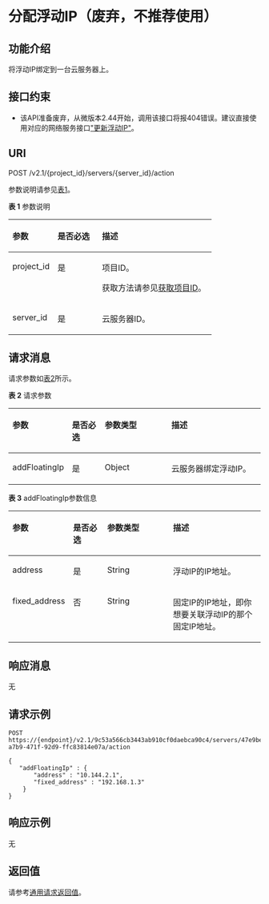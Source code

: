 # 分配浮动IP（废弃，不推荐使用）<a name="ZH-CN_TOPIC_0065817718"></a>

## 功能介绍<a name="zh-cn_topic_0057972997_section32822464"></a>

将浮动IP绑定到一台云服务器上。

## 接口约束<a name="zh-cn_topic_0057972997_section41373960"></a>

-   该API准备废弃，从微版本2.44开始，调用该接口将报404错误。建议直接使用对应的网络服务接口["更新浮动IP"](https://support.huaweicloud.com/api-vpc/vpc_floatingiP_0004.html)。

## URI<a name="zh-cn_topic_0057972997_section26966728"></a>

POST /v2.1/\{project\_id\}/servers/\{server\_id\}/action

参数说明请参见[表1](#zh-cn_topic_0057972997_table32475667)。

**表 1**  参数说明

<a name="zh-cn_topic_0057972997_table32475667"></a>
<table><thead align="left"><tr id="zh-cn_topic_0057972997_row44937496"><th class="cellrowborder" valign="top" width="22.24%" id="mcps1.2.4.1.1"><p id="p5187119"><a name="p5187119"></a><a name="p5187119"></a>参数</p>
</th>
<th class="cellrowborder" valign="top" width="21.87%" id="mcps1.2.4.1.2"><p id="p17503500"><a name="p17503500"></a><a name="p17503500"></a>是否必选</p>
</th>
<th class="cellrowborder" valign="top" width="55.88999999999999%" id="mcps1.2.4.1.3"><p id="p8497414"><a name="p8497414"></a><a name="p8497414"></a>描述</p>
</th>
</tr>
</thead>
<tbody><tr id="zh-cn_topic_0057972997_row1664874"><td class="cellrowborder" valign="top" width="22.24%" headers="mcps1.2.4.1.1 "><p id="zh-cn_topic_0057972997_p637140"><a name="zh-cn_topic_0057972997_p637140"></a><a name="zh-cn_topic_0057972997_p637140"></a>project_id</p>
</td>
<td class="cellrowborder" valign="top" width="21.87%" headers="mcps1.2.4.1.2 "><p id="zh-cn_topic_0057972997_p51608407"><a name="zh-cn_topic_0057972997_p51608407"></a><a name="zh-cn_topic_0057972997_p51608407"></a>是</p>
</td>
<td class="cellrowborder" valign="top" width="55.88999999999999%" headers="mcps1.2.4.1.3 "><p id="p37593705"><a name="p37593705"></a><a name="p37593705"></a>项目ID。</p>
<p id="p1180512217438"><a name="p1180512217438"></a><a name="p1180512217438"></a>获取方法请参见<a href="获取项目ID.md">获取项目ID</a>。</p>
</td>
</tr>
<tr id="zh-cn_topic_0057972997_row41565035"><td class="cellrowborder" valign="top" width="22.24%" headers="mcps1.2.4.1.1 "><p id="zh-cn_topic_0057972997_p11324657"><a name="zh-cn_topic_0057972997_p11324657"></a><a name="zh-cn_topic_0057972997_p11324657"></a>server_id</p>
</td>
<td class="cellrowborder" valign="top" width="21.87%" headers="mcps1.2.4.1.2 "><p id="zh-cn_topic_0057972997_p44882061"><a name="zh-cn_topic_0057972997_p44882061"></a><a name="zh-cn_topic_0057972997_p44882061"></a>是</p>
</td>
<td class="cellrowborder" valign="top" width="55.88999999999999%" headers="mcps1.2.4.1.3 "><p id="zh-cn_topic_0057972997_p11568292"><a name="zh-cn_topic_0057972997_p11568292"></a><a name="zh-cn_topic_0057972997_p11568292"></a>云服务器ID。</p>
</td>
</tr>
</tbody>
</table>

## 请求消息<a name="zh-cn_topic_0057972997_section62956448"></a>

请求参数如[表2](#zh-cn_topic_0057972997_table49322741)所示。

**表 2**  请求参数

<a name="zh-cn_topic_0057972997_table49322741"></a>
<table><thead align="left"><tr id="zh-cn_topic_0057972997_row35749488"><th class="cellrowborder" valign="top" width="22.37%" id="mcps1.2.5.1.1"><p id="zh-cn_topic_0057972997_p10027379"><a name="zh-cn_topic_0057972997_p10027379"></a><a name="zh-cn_topic_0057972997_p10027379"></a>参数</p>
</th>
<th class="cellrowborder" valign="top" width="13.15%" id="mcps1.2.5.1.2"><p id="p1579692179"><a name="p1579692179"></a><a name="p1579692179"></a>是否必选</p>
</th>
<th class="cellrowborder" valign="top" width="26.8%" id="mcps1.2.5.1.3"><p id="zh-cn_topic_0057972997_p6911408"><a name="zh-cn_topic_0057972997_p6911408"></a><a name="zh-cn_topic_0057972997_p6911408"></a>参数类型</p>
</th>
<th class="cellrowborder" valign="top" width="37.68%" id="mcps1.2.5.1.4"><p id="zh-cn_topic_0057972997_p47267058"><a name="zh-cn_topic_0057972997_p47267058"></a><a name="zh-cn_topic_0057972997_p47267058"></a>描述</p>
</th>
</tr>
</thead>
<tbody><tr id="zh-cn_topic_0057972997_row3426504"><td class="cellrowborder" valign="top" width="22.37%" headers="mcps1.2.5.1.1 "><p id="zh-cn_topic_0057972997_p9111414"><a name="zh-cn_topic_0057972997_p9111414"></a><a name="zh-cn_topic_0057972997_p9111414"></a>addFloatingIp</p>
</td>
<td class="cellrowborder" valign="top" width="13.15%" headers="mcps1.2.5.1.2 "><p id="p2057918910178"><a name="p2057918910178"></a><a name="p2057918910178"></a>是</p>
</td>
<td class="cellrowborder" valign="top" width="26.8%" headers="mcps1.2.5.1.3 "><p id="zh-cn_topic_0057972997_p66935973"><a name="zh-cn_topic_0057972997_p66935973"></a><a name="zh-cn_topic_0057972997_p66935973"></a>Object</p>
</td>
<td class="cellrowborder" valign="top" width="37.68%" headers="mcps1.2.5.1.4 "><p id="zh-cn_topic_0057972997_p6518693"><a name="zh-cn_topic_0057972997_p6518693"></a><a name="zh-cn_topic_0057972997_p6518693"></a>云服务器绑定浮动IP。</p>
</td>
</tr>
</tbody>
</table>

**表 3**  addFloatingIp参数信息

<a name="zh-cn_topic_0057972997_table58252101"></a>
<table><thead align="left"><tr id="zh-cn_topic_0057972997_row45148248"><th class="cellrowborder" valign="top" width="21.59%" id="mcps1.2.5.1.1"><p id="p863285611197"><a name="p863285611197"></a><a name="p863285611197"></a>参数</p>
</th>
<th class="cellrowborder" valign="top" width="13.930000000000001%" id="mcps1.2.5.1.2"><p id="p8861511151711"><a name="p8861511151711"></a><a name="p8861511151711"></a>是否必选</p>
</th>
<th class="cellrowborder" valign="top" width="26.8%" id="mcps1.2.5.1.3"><p id="p86328569191"><a name="p86328569191"></a><a name="p86328569191"></a>参数类型</p>
</th>
<th class="cellrowborder" valign="top" width="37.68%" id="mcps1.2.5.1.4"><p id="p863217564195"><a name="p863217564195"></a><a name="p863217564195"></a>描述</p>
</th>
</tr>
</thead>
<tbody><tr id="zh-cn_topic_0057972997_row23607505"><td class="cellrowborder" valign="top" width="21.59%" headers="mcps1.2.5.1.1 "><p id="zh-cn_topic_0057972997_p33159773"><a name="zh-cn_topic_0057972997_p33159773"></a><a name="zh-cn_topic_0057972997_p33159773"></a>address</p>
</td>
<td class="cellrowborder" valign="top" width="13.930000000000001%" headers="mcps1.2.5.1.2 "><p id="p88619112175"><a name="p88619112175"></a><a name="p88619112175"></a>是</p>
</td>
<td class="cellrowborder" valign="top" width="26.8%" headers="mcps1.2.5.1.3 "><p id="zh-cn_topic_0057972997_p1587126"><a name="zh-cn_topic_0057972997_p1587126"></a><a name="zh-cn_topic_0057972997_p1587126"></a>String</p>
</td>
<td class="cellrowborder" valign="top" width="37.68%" headers="mcps1.2.5.1.4 "><p id="zh-cn_topic_0057972997_p11263469"><a name="zh-cn_topic_0057972997_p11263469"></a><a name="zh-cn_topic_0057972997_p11263469"></a>浮动IP的IP地址。</p>
</td>
</tr>
<tr id="zh-cn_topic_0057972997_row34262360"><td class="cellrowborder" valign="top" width="21.59%" headers="mcps1.2.5.1.1 "><p id="zh-cn_topic_0057972997_p23787767"><a name="zh-cn_topic_0057972997_p23787767"></a><a name="zh-cn_topic_0057972997_p23787767"></a>fixed_address</p>
</td>
<td class="cellrowborder" valign="top" width="13.930000000000001%" headers="mcps1.2.5.1.2 "><p id="p3861211201716"><a name="p3861211201716"></a><a name="p3861211201716"></a>否</p>
</td>
<td class="cellrowborder" valign="top" width="26.8%" headers="mcps1.2.5.1.3 "><p id="zh-cn_topic_0057972997_p47760999"><a name="zh-cn_topic_0057972997_p47760999"></a><a name="zh-cn_topic_0057972997_p47760999"></a>String</p>
</td>
<td class="cellrowborder" valign="top" width="37.68%" headers="mcps1.2.5.1.4 "><p id="zh-cn_topic_0057972997_p28633049"><a name="zh-cn_topic_0057972997_p28633049"></a><a name="zh-cn_topic_0057972997_p28633049"></a>固定IP的IP地址，即你想要关联浮动IP的那个固定IP地址。</p>
</td>
</tr>
</tbody>
</table>

## 响应消息<a name="zh-cn_topic_0057972997_section29737121"></a>

无

## 请求示例<a name="zh-cn_topic_0057972997_section66307504"></a>

```
POST https://{endpoint}/v2.1/9c53a566cb3443ab910cf0daebca90c4/servers/47e9be4e-a7b9-471f-92d9-ffc83814e07a/action
```

```
{
   "addFloatingIp" : {
       "address" : "10.144.2.1",
       "fixed_address" : "192.168.1.3"
    }
}
```

## 响应示例<a name="section462213664713"></a>

无

## 返回值<a name="zh-cn_topic_0057972997_zh-cn_topic_0020212692_section22960139"></a>

请参考[通用请求返回值](通用请求返回值.md)。

